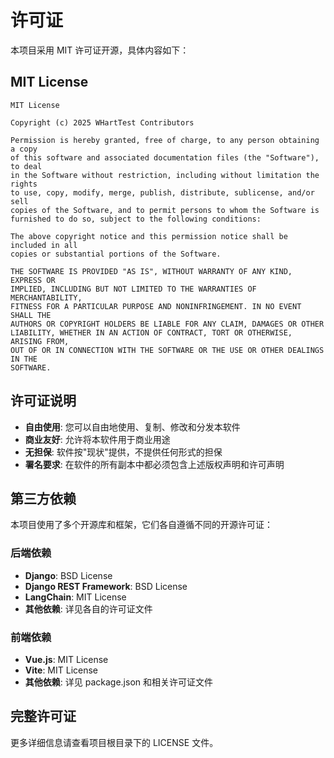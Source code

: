 # 许可证

本项目采用 MIT 许可证开源，具体内容如下：

## MIT License

```
MIT License

Copyright (c) 2025 WHartTest Contributors

Permission is hereby granted, free of charge, to any person obtaining a copy
of this software and associated documentation files (the "Software"), to deal
in the Software without restriction, including without limitation the rights
to use, copy, modify, merge, publish, distribute, sublicense, and/or sell
copies of the Software, and to permit persons to whom the Software is
furnished to do so, subject to the following conditions:

The above copyright notice and this permission notice shall be included in all
copies or substantial portions of the Software.

THE SOFTWARE IS PROVIDED "AS IS", WITHOUT WARRANTY OF ANY KIND, EXPRESS OR
IMPLIED, INCLUDING BUT NOT LIMITED TO THE WARRANTIES OF MERCHANTABILITY,
FITNESS FOR A PARTICULAR PURPOSE AND NONINFRINGEMENT. IN NO EVENT SHALL THE
AUTHORS OR COPYRIGHT HOLDERS BE LIABLE FOR ANY CLAIM, DAMAGES OR OTHER
LIABILITY, WHETHER IN AN ACTION OF CONTRACT, TORT OR OTHERWISE, ARISING FROM,
OUT OF OR IN CONNECTION WITH THE SOFTWARE OR THE USE OR OTHER DEALINGS IN THE
SOFTWARE.
```

## 许可证说明

- **自由使用**: 您可以自由地使用、复制、修改和分发本软件
- **商业友好**: 允许将本软件用于商业用途
- **无担保**: 软件按"现状"提供，不提供任何形式的担保
- **署名要求**: 在软件的所有副本中都必须包含上述版权声明和许可声明

## 第三方依赖

本项目使用了多个开源库和框架，它们各自遵循不同的开源许可证：

### 后端依赖
- **Django**: BSD License
- **Django REST Framework**: BSD License
- **LangChain**: MIT License
- **其他依赖**: 详见各自的许可证文件

### 前端依赖
- **Vue.js**: MIT License
- **Vite**: MIT License
- **其他依赖**: 详见 package.json 和相关许可证文件

## 完整许可证

更多详细信息请查看项目根目录下的 LICENSE 文件。